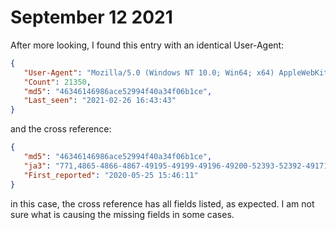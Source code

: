 # September 12 2021

After more looking, I found this entry with an identical User-Agent:

~~~json
{
   "User-Agent": "Mozilla/5.0 (Windows NT 10.0; Win64; x64) AppleWebKit/537.36 (KHTML, like Gecko) Chrome/85.0.4183.102 Safari/537.36",
   "Count": 21350,
   "md5": "46346146986ace52994f40a34f06b1ce",
   "Last_seen": "2021-02-26 16:43:43"
}
~~~

and the cross reference:

~~~json
{
   "md5": "46346146986ace52994f40a34f06b1ce",
   "ja3": "771,4865-4866-4867-49195-49199-49196-49200-52393-52392-49171-49172-156-157-47-53-255,0-11-10-35-5-16-23-13-43-45-51,23-24,0-1-2",
   "First_reported": "2020-05-25 15:46:11"
}
~~~

in this case, the cross reference has all fields listed, as expected. I am not
sure what is causing the missing fields in some cases.
